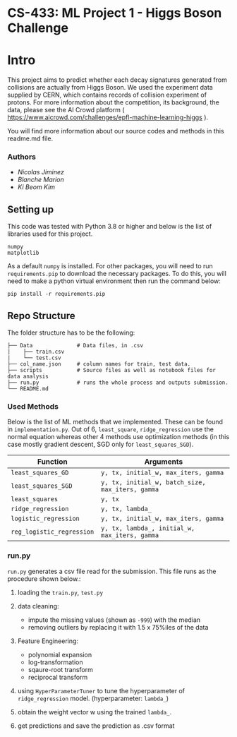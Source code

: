 # CS-433: ML Project 1 - Higgs Boson Challenge

# Intro

This project aims to predict whether each decay signatures generated from collisions are actually from Higgs Boson. We used the experiment data supplied by CERN, which contains records of collision experiment of protons. For more information about the competition, its background, the data, please see the AI Crowd platform ( https://www.aicrowd.com/challenges/epfl-machine-learning-higgs ).

You will find more information about our source codes and methods in this readme.md file.

### Authors

- _Nicolas Jiminez_
- _Blanche Marion_
- _Ki Beom Kim_

## Setting up

This code was tested with Python 3.8 or higher and below is the list of libraries used for this project.

    numpy
    matplotlib

As a default `numpy` is installed. For other packages, you will need to run `requirements.pip` to download the necessary packages. To do this, you will need to make a python virtual environment then run the command below:

    pip install -r requirements.pip

## Repo Structure

The folder structure has to be the following:

    ├── Data              # Data files, in .csv
    |    ├── train.csv
    |    └── test.csv
    ├── col_name.json     # column names for train, test data.
    ├── scripts           # Source files as well as notebook files for data analysis
    ├── run.py            # runs the whole process and outputs submission.
    └── README.md

### Used Methods

Below is the list of ML methods that we implemented. These can be found in `implementation.py`. Out of 6, `least_square`, `ridge_regression` use the normal equation whereas other 4 methods use optimization methods (in this case mostly gradient descent, SGD only for `least_squares_SGD`).

| Function                  | Arguments                                        |
| ------------------------- | ------------------------------------------------ |
| `least_squares_GD`        | `y, tx, initial_w, max_iters, gamma`             |
| `least_squares_SGD`       | `y, tx, initial_w, batch_size, max_iters, gamma` |
| `least_squares`           | `y, tx`                                          |
| `ridge_regression`        | `y, tx, lambda_`                                 |
| `logistic_regression`     | `y, tx, initial_w, max_iters, gamma`             |
| `reg_logistic_regression` | `y, tx, lambda_, initial_w, max_iters, gamma`    |

### run.py

`run.py` generates a csv file read for the submission. This file runs as the procedure shown below.:

1. loading the `train.py`, `test.py`
2. data cleaning:
   - impute the missing values (shown as `-999`) with the median
   - removing outliers by replacing it with 1.5 x 75%iles of the data
3. Feature Engineering:

   - polynomial expansion
   - log-transformation
   - sqaure-root transform
   - reciprocal transform

4. using `HyperParameterTuner` to tune the hyperparameter of `ridge_regression` model. (hyperparameter: `lambda_`)

5. obtain the weight vector w using the trained `lambda_`.

6. get predictions and save the prediction as .csv format
